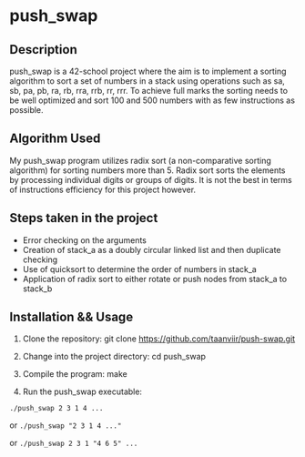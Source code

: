 # push_swap

## Description

push_swap is a 42-school project where the aim is to implement a sorting algorithm to sort a set of numbers in a stack using operations such as sa, sb, pa, pb, ra, rb, rra, rrb, rr, rrr.
To achieve full marks the sorting needs to be well optimized and sort 100 and 500 numbers with as few instructions as possible.

## Algorithm Used

My push_swap program utilizes radix sort (a non-comparative sorting algorithm) for sorting numbers more than 5. Radix sort sorts the elements by processing individual digits or groups of digits. It is not the best in terms of instructions efficiency for this project however.

## Steps taken in the project

- Error checking on the arguments
- Creation of stack_a as a doubly circular linked list and then duplicate checking
- Use of quicksort to determine the order of numbers in stack_a
- Application of radix sort to either rotate or push nodes from stack_a to stack_b

## Installation && Usage

1. Clone the repository:
git clone https://github.com/taanviir/push-swap.git

2. Change into the project directory:
cd push_swap

3. Compile the program:
make

4. Run the push_swap executable:

`./push_swap 2 3 1 4 ...` 

or `./push_swap "2 3 1 4 ..."` 

or `./push_swap 2 3 1 "4 6 5" ...` 
